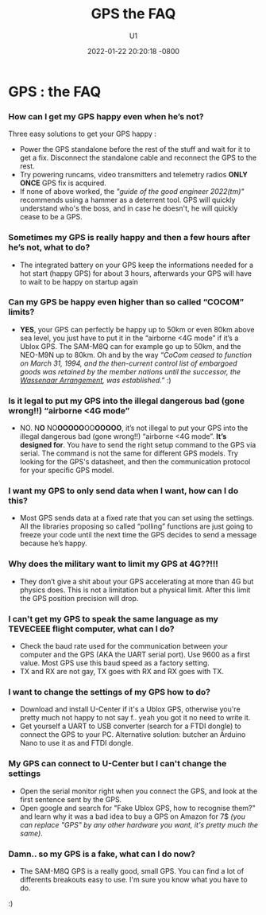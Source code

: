 ﻿---
layout: post
author: U1
title: GPS the FAQ
description: All the answers you ever wanted to know the questions 
summary: Quick guide to what to do to get to make GPS happy to be happy
tags: [GPS]
date: 2022-01-22 20:20:18 -0800
---
# **GPS : the FAQ**

### How can I get my GPS happy even when he’s not?
Three easy solutions to get your GPS happy :
-   Power the GPS standalone before the rest of the stuff and wait for it to get a fix. Disconnect the standalone cable and reconnect the GPS to the rest.
-   Try powering runcams, video transmitters and telemetry radios **ONLY ONCE** GPS fix is acquired.
- If none of above worked, the *"guide of the good engineer 2022(tm)"* recommends  using a hammer as a deterrent tool. GPS will quickly understand who's the boss, and in case he doesn't, he will quickly cease to be a GPS. 

### Sometimes my GPS is really happy and then a few hours after he’s not, what to do?

-   The integrated battery on your GPS keep the informations needed for a hot start (happy GPS) for about 3 hours, afterwards your GPS will have to wait to be happy on startup again
    
### Can my GPS be happy even higher than so called “COCOM” limits?

-   **YES**, your GPS can perfectly be happy up to 50km or even 80km above sea level, you just have to put it in the “airborne <4G mode” if it’s a Ublox GPS. The SAM-M8Q can for example go up to 50km, and the NEO-M9N up to 80km. Oh and by the way *“CoCom ceased to function on March 31, 1994, and the then-current control list of embargoed goods was retained by the member nations until the successor, the [Wassenaar Arrangement](https://en.wikipedia.org/wiki/Wassenaar_Arrangement), was established.”* :)
    
### Is it legal to put my GPS into the illegal dangerous bad (gone wrong!!) “airborne <4G mode”

-   NO. N**O** NO**OOOOO**OO**OOOOO**, it’s not illegal to put your GPS into the illegal dangerous bad (gone wrong!!) “airborne <4G mode”. **It’s designed for**. You have to send the right setup command to the GPS via serial. The command is not the same for different GPS models. Try looking for the GPS's datasheet, and then the communication protocol for your specific GPS model. 
    
### I want my GPS to only send data when I want, how can I do this?
-   Most GPS sends data at a fixed rate that you can set using the settings. All the libraries proposing so called “polling” functions are just going to freeze your code until the next time the GPS decides to send a message because he’s happy. 
   
### Why does the military want to limit my GPS at 4G??!!!

-   They don’t give a shit about your GPS accelerating at more than 4G but physics does. This is not a limitation but a physical limit. After this limit the GPS position precision will drop.

### I can't get my GPS to speak the same language as my TEVECEEE flight computer, what can I do? 

- Check the baud rate used for the communication between your computer and the GPS (AKA the UART serial port). Use 9600 as a first value. Most GPS use this baud speed as a factory setting. 
- TX and RX are not gay, TX goes with RX and RX goes with TX.

### I want to change the settings of my GPS how to do? 
- Download and install U-Center if it's a Ublox GPS, otherwise you're pretty much not happy to not say f.. yeah you got it no need to write it. 
- Get yourself a UART to USB converter (search for a FTDI dongle) to connect the GPS to your PC. Alternative solution: butcher an Arduino Nano to use it as and FTDI dongle. 

### My GPS can connect to U-Center but I can't change the settings 
- Open the serial monitor right when you connect the GPS, and look at the first sentence sent by the GPS. 
- Open google and search for "Fake Ublox GPS, how to recognise them?" and learn why it was a bad idea to buy a GPS on Amazon for 7$ *(you can replace "GPS" by any other hardware you want, it's pretty much the same)*. 

### Damn.. so my GPS is a fake, what can I do now?
- The SAM-M8Q GPS is a really good, small GPS. You can find a lot of differents breakouts easy to use. I'm sure you know what you have to do. 

:) 



